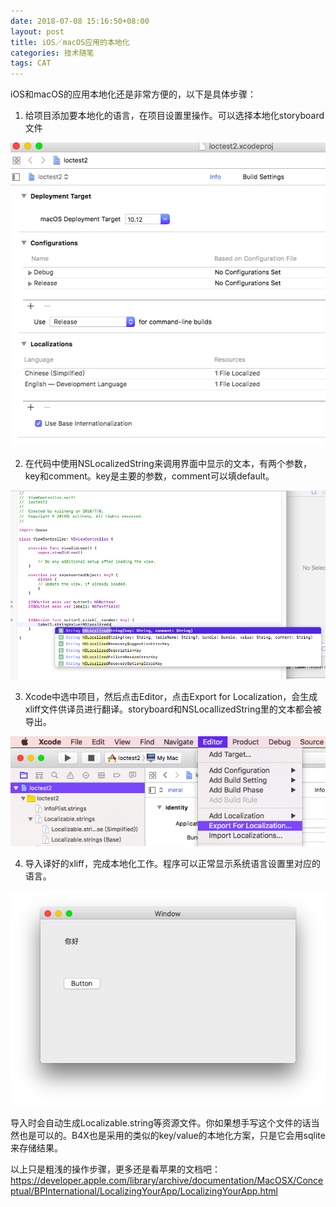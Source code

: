 ```yaml
---
date: 2018-07-08 15:16:50+08:00
layout: post
title: iOS／macOS应用的本地化
categories: 技术随笔
tags: CAT
---
```



iOS和macOS的应用本地化还是非常方便的，以下是具体步骤：

1. 给项目添加要本地化的语言，在项目设置里操作。可以选择本地化storyboard文件

![](https://github.com/xulihang/xulihang.github.io/raw/master/album/iosloc/project.png)

2. 在代码中使用NSLocalizedString来调用界面中显示的文本，有两个参数，key和comment。key是主要的参数，comment可以填default。

![](https://github.com/xulihang/xulihang.github.io/raw/master/album/iosloc/nslocalizedstring.png)

3. Xcode中选中项目，然后点击Editor，点击Export for Localization，会生成xliff文件供译员进行翻译。storyboard和NSLocallizedString里的文本都会被导出。

![](https://github.com/xulihang/xulihang.github.io/raw/master/album/iosloc/export.png)

4. 导入译好的xliff，完成本地化工作。程序可以正常显示系统语言设置里对应的语言。

![](https://github.com/xulihang/xulihang.github.io/raw/master/album/iosloc/app.png)

导入时会自动生成Localizable.string等资源文件。你如果想手写这个文件的话当然也是可以的。B4X也是采用的类似的key/value的本地化方案，只是它会用sqlite来存储结果。

以上只是粗浅的操作步骤，更多还是看苹果的文档吧：<https://developer.apple.com/library/archive/documentation/MacOSX/Conceptual/BPInternational/LocalizingYourApp/LocalizingYourApp.html>

